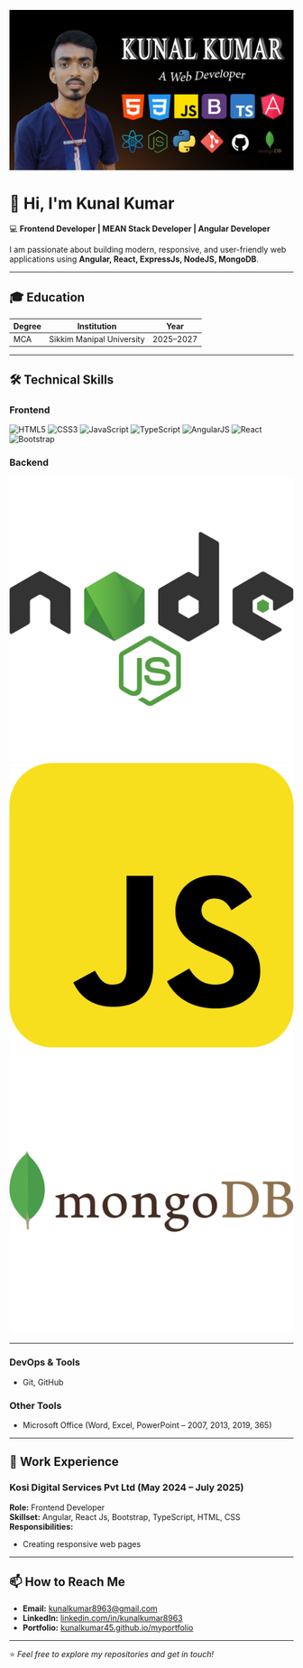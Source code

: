 ![Header](./img/Banner.png)

# 👋 Hi, I'm Kunal Kumar

💻 **Frontend Developer | MEAN Stack Developer | Angular Developer**

I am passionate about building modern, responsive, and user-friendly web applications using **Angular, React, ExpressJs, NodeJS, MongoDB**.

---

## 🎓 Education

| Degree | Institution               | Year      |
| ------ | ------------------------- | --------- |
| MCA    | Sikkim Manipal University | 2025–2027 |

---

## 🛠️ Technical Skills
<link rel="stylesheet" href="./css/style.css">

<div class="skills-container">

  <!-- Frontend Skills -->
  <div class="skills-section">
    <h3>Frontend</h3>
    <div class="skills-grid">
      <img src="https://cdn.jsdelivr.net/gh/devicons/devicon/icons/html5/html5-original.svg" alt="HTML5" />
      <img src="https://cdn.jsdelivr.net/gh/devicons/devicon/icons/css3/css3-original.svg" alt="CSS3" />
      <img src="https://cdn.jsdelivr.net/gh/devicons/devicon/icons/javascript/javascript-original.svg" alt="JavaScript" />
      <img src="https://cdn.jsdelivr.net/gh/devicons/devicon/icons/typescript/typescript-original.svg" alt="TypeScript" />
      <img src="https://cdn.jsdelivr.net/gh/devicons/devicon/icons/angularjs/angularjs-original.svg" alt="AngularJS" />
      <img src="https://cdn.jsdelivr.net/gh/devicons/devicon/icons/react/react-original.svg" alt="React" />
      <img src="https://cdn.jsdelivr.net/gh/devicons/devicon/icons/bootstrap/bootstrap-original.svg" alt="Bootstrap" />
    </div>
  </div>

  <!-- Backend Skills -->
  <div class="skills-section">
    <h3>Backend</h3>
    <div class="skills-grid">
      <img src="./img/nodejs.svg" alt="NodeJS" />
      <img src="./img/javascript.svg" alt="JavaScript" />
      <img src="./img/mongodb.svg" alt="MongoDB" />
    </div>
  </div>

</div>

---

### **DevOps & Tools**

- Git, GitHub

### **Other Tools**

- Microsoft Office (Word, Excel, PowerPoint – 2007, 2013, 2019, 365)

---

## 💼 Work Experience

### **Kosi Digital Services Pvt Ltd (May 2024 – July 2025)**

**Role:** Frontend Developer  
**Skillset:** Angular, React Js, Bootstrap, TypeScript, HTML, CSS  
**Responsibilities:**

- Creating responsive web pages

---

## 📫 How to Reach Me

- **Email:** [kunalkumar8963@gmail.com](mailto:kunalkumar8963@gmail.com)
- **LinkedIn:** [linkedin.com/in/kunalkumar8963](https://www.linkedin.com/in/kunalkumar8963/)
- **Portfolio:** [kunalkumar45.github.io/myportfolio](https://kunalkumar45.github.io/myportfolio)

---

⭐ _Feel free to explore my repositories and get in touch!_
